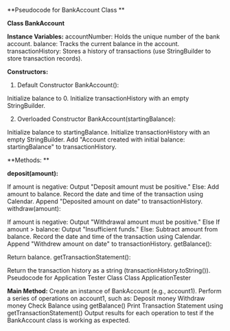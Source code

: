 **Pseudocode for BankAccount Class
**

**Class BankAccount**

**Instance Variables:**
accountNumber: Holds the unique number of the bank account.
balance: Tracks the current balance in the account.
transactionHistory: Stores a history of transactions (use StringBuilder to store transaction records).

**Constructors:**

1. Default Constructor BankAccount():

Initialize balance to 0.
Initialize transactionHistory with an empty StringBuilder.

2. Overloaded Constructor BankAccount(startingBalance):

Initialize balance to startingBalance.
Initialize transactionHistory with an empty StringBuilder.
Add "Account created with initial balance: startingBalance" to transactionHistory.

**Methods:
**

**deposit(amount):**

If amount is negative:
Output "Deposit amount must be positive."
Else:
Add amount to balance.
Record the date and time of the transaction using Calendar.
Append "Deposited amount on date" to transactionHistory.
withdraw(amount):

If amount is negative:
Output "Withdrawal amount must be positive."
Else If amount > balance:
Output "Insufficient funds."
Else:
Subtract amount from balance.
Record the date and time of the transaction using Calendar.
Append "Withdrew amount on date" to transactionHistory.
getBalance():

Return balance.
getTransactionStatement():

Return the transaction history as a string (transactionHistory.toString()).
Pseudocode for Application Tester Class
Class ApplicationTester

**Main Method:**
Create an instance of BankAccount (e.g., account1).
Perform a series of operations on account1, such as:
Deposit money
Withdraw money
Check Balance using getBalance()
Print Transaction Statement using getTransactionStatement()
Output results for each operation to test if the BankAccount class is working as expected.
